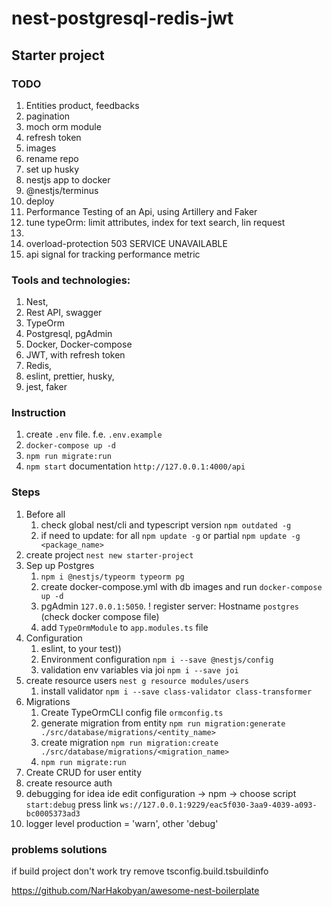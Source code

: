 # nest-postgresql-redis-jwt
## Starter project
### TODO
1. Entities product, feedbacks
2. pagination
3. moch orm module
4. refresh token
5. images
6. rename repo
7. set up husky
8. nestjs app to docker 
9. @nestjs/terminus
10. deploy
11. Performance Testing of an Api, using Artillery and Faker
12. tune typeOrm: limit attributes, index for text search, lin request 
13. 
14. overload-protection 503 SERVICE UNAVAILABLE
15. api signal for tracking performance metric 

### Tools and technologies:
1. Nest,
2. Rest API, swagger
3. TypeOrm
4. Postgresql, pgAdmin
5. Docker, Docker-compose
6. JWT, with refresh token
7. Redis,
8. eslint, prettier, husky,
9. jest, faker


### Instruction 
1. create `.env` file. f.e. `.env.example`
2. `docker-compose up -d`
3. `npm run migrate:run`
4. `npm start` documentation `http://127.0.0.1:4000/api`

### Steps
1. Before all
   1. check global nest/cli and typescript version `npm outdated -g`
   2. if need to update: for all `npm update -g` or partial `npm update -g <package_name>`
2. create project `nest new starter-project`
3. Sep up Postgres
   1. `npm i @nestjs/typeorm typeorm pg`
   2. create docker-compose.yml with db images and run `docker-compose up -d`
   3. pgAdmin `127.0.0.1:5050`. ! register server: Hostname `postgres` (check docker compose file)
   4. add `TypeOrmModule` to `app.modules.ts` file
4. Configuration
   1. eslint, to your test))
   2. Environment configuration `npm i --save @nestjs/config`
   3. validation env variables via joi `npm i --save joi`
5. create resource users `nest g resource modules/users`
   1. install validator `npm i --save class-validator class-transformer`
6. Migrations
   1. Create TypeOrmCLI config file `ormconfig.ts`
   2. generate migration from entity `npm run migration:generate ./src/database/migrations/<entity_name>`
   3. create migration `npm run migration:create ./src/database/migrations/<migration_name>`
   4. `npm run migrate:run`
7. Create CRUD for user entity
8. create resource auth
9. debugging for idea ide edit configuration -> npm -> choose script `start:debug` press link `ws://127.0.0.1:9229/eac5f030-3aa9-4039-a093-bc0005373ad3`
10. logger level production = 'warn', other 'debug'




### problems solutions
if build project don't work try remove tsconfig.build.tsbuildinfo

https://github.com/NarHakobyan/awesome-nest-boilerplate
